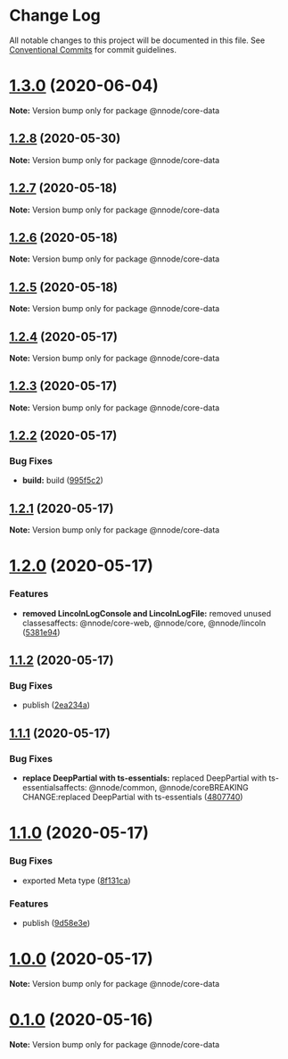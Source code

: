 # Change Log

All notable changes to this project will be documented in this file.
See [Conventional Commits](https://conventionalcommits.org) for commit guidelines.

# [1.3.0](https://github.com/nativecode-dev/sosus/compare/@nnode/core-data@1.3.0-next.2...@nnode/core-data@1.3.0) (2020-06-04)

**Note:** Version bump only for package @nnode/core-data





## [1.2.8](https://github.com/nativecode-dev/sosus/compare/@nnode/core-data@1.2.8-next.2...@nnode/core-data@1.2.8) (2020-05-30)

**Note:** Version bump only for package @nnode/core-data





## [1.2.7](https://github.com/nativecode-dev/sosus/compare/@nnode/core-data@1.2.7-next.0...@nnode/core-data@1.2.7) (2020-05-18)

**Note:** Version bump only for package @nnode/core-data





## [1.2.6](https://github.com/nativecode-dev/sosus/compare/@nnode/core-data@1.2.6-next.0...@nnode/core-data@1.2.6) (2020-05-18)

**Note:** Version bump only for package @nnode/core-data





## [1.2.5](https://github.com/nativecode-dev/sosus/compare/@nnode/core-data@1.2.5-next.0...@nnode/core-data@1.2.5) (2020-05-18)

**Note:** Version bump only for package @nnode/core-data





## [1.2.4](https://github.com/nativecode-dev/sosus/compare/@nnode/core-data@1.2.4-next.0...@nnode/core-data@1.2.4) (2020-05-17)

**Note:** Version bump only for package @nnode/core-data





## [1.2.3](https://github.com/nativecode-dev/sosus/compare/@nnode/core-data@1.2.3-next.1...@nnode/core-data@1.2.3) (2020-05-17)

**Note:** Version bump only for package @nnode/core-data





## [1.2.2](https://github.com/nativecode-dev/sosus/compare/@nnode/core-data@1.2.1...@nnode/core-data@1.2.2) (2020-05-17)


### Bug Fixes

* **build:** build ([995f5c2](https://github.com/nativecode-dev/sosus/commit/995f5c23ffcc9b10bd5a7f73448ebb7fa8d56677))





## [1.2.1](https://github.com/nativecode-dev/sosus/compare/@nnode/core-data@1.2.0...@nnode/core-data@1.2.1) (2020-05-17)

**Note:** Version bump only for package @nnode/core-data





# [1.2.0](https://github.com/nativecode-dev/sosus/compare/@nnode/core-data@1.1.2...@nnode/core-data@1.2.0) (2020-05-17)


### Features

* **removed LincolnLogConsole and LincolnLogFile:** removed unused classesaffects: @nnode/core-web, @nnode/core, @nnode/lincoln ([5381e94](https://github.com/nativecode-dev/sosus/commit/5381e946ebd99831c49ff0e0a13d8053b9f16098))





## [1.1.2](https://github.com/nativecode-dev/sosus/compare/@nnode/core-data@1.1.2-next.1...@nnode/core-data@1.1.2) (2020-05-17)


### Bug Fixes

* publish ([2ea234a](https://github.com/nativecode-dev/sosus/commit/2ea234ab8e3bb12774f5045edeabead414aedfce))





## [1.1.1](https://github.com/nativecode-dev/sosus/compare/@nnode/core-data@1.1.0...@nnode/core-data@1.1.1) (2020-05-17)


### Bug Fixes

* **replace DeepPartial with ts-essentials:** replaced DeepPartial with ts-essentialsaffects: @nnode/common, @nnode/coreBREAKING CHANGE:replaced DeepPartial with ts-essentials ([4807740](https://github.com/nativecode-dev/sosus/commit/4807740309213961a2d7abe1138c9905dc3b8d74))





# [1.1.0](https://github.com/nativecode-dev/sosus/compare/@nnode/core-data@1.0.0...@nnode/core-data@1.1.0) (2020-05-17)


### Bug Fixes

* exported Meta type ([8f131ca](https://github.com/nativecode-dev/sosus/commit/8f131ca80f06d4483d823e2f44ae06f2d5aff991))


### Features

* publish ([9d58e3e](https://github.com/nativecode-dev/sosus/commit/9d58e3efe4725c1603009d1bf17a2af00a14d97e))





# [1.0.0](https://github.com/nativecode-dev/sosus/compare/@nnode/core-data@1.0.0-next.1...@nnode/core-data@1.0.0) (2020-05-17)

**Note:** Version bump only for package @nnode/core-data





# [0.1.0](https://github.com/nativecode-dev/sosus/compare/@nnode/core-data@0.1.0-next.0...@nnode/core-data@0.1.0) (2020-05-16)

**Note:** Version bump only for package @nnode/core-data
